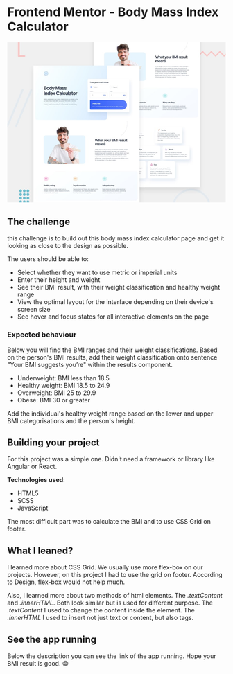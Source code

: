 # Frontend Mentor - Body Mass Index Calculator

![Design preview for the Body Mass Index Calculator coding challenge](./preview.jpg)

## The challenge

this challenge is to build out this body mass index calculator page and get it looking as close to the design as possible.

The users should be able to:

- Select whether they want to use metric or imperial units
- Enter their height and weight
- See their BMI result, with their weight classification and healthy weight range
- View the optimal layout for the interface depending on their device's screen size
- See hover and focus states for all interactive elements on the page

### Expected behaviour

Below you will find the BMI ranges and their weight classifications. Based on the person's BMI results, add their weight classification onto sentence "Your BMI suggests you’re" within the results component.

- Underweight: BMI less than 18.5
- Healthy weight: BMI 18.5 to 24.9
- Overweight: BMI 25 to 29.9
- Obese: BMI 30 or greater

Add the individual's healthy weight range based on the lower and upper BMI categorisations and the person's height.

## Building your project

For this project was a simple one. Didn't need a framework or library like Angular or React.

**Technologies used**:

- HTML5
- SCSS
- JavaScript

The most difficult part was to calculate the BMI and to use CSS Grid on footer.

## What I leaned?

I learned more about CSS Grid. We usually use more flex-box on our projects. However, on this project I had to use the grid on footer. According to Design, flex-box would not help much.

Also, I learned more about two methods of html elements. The  _.textContent_ and _.innerHTML_. Both look similar but is used for different purpose.
The _.textContent_ I used to change the content inside the element. The _.innerHTML_ I used to insert not just text or content, but also tags.

## See the app running

Below the description you can see the link of the app running. Hope your BMI result is good. 😁